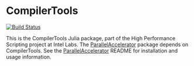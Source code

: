 # CompilerTools

[![Build Status](https://travis-ci.org/IntelLabs/CompilerTools.jl.svg?branch=master)](https://travis-ci.org/IntelLabs/CompilerTools.jl)

This is the CompilerTools Julia package, part of the High Performance
Scripting project at Intel Labs.  The
[ParallelAccelerator](https://github.com/IntelLabs/ParallelAccelerator)
package depends on CompilerTools.  See the
[ParallelAccelerator](https://github.com/IntelLabs/ParallelAccelerator)
README for installation and usage information.
